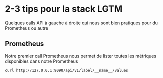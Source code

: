 # 2-3 tips pour la stack LGTM

Quelques calls API à gauche à droite qui nous sont bien pratiques pour du Prometheus ou autre

## Prometheus

Notre premier call Prometheus nous permet de lister toutes les métriques disponibles dans notre Prometheus

```
curl http://127.0.0.1:9090/api/v1/label/__name__/values
```
